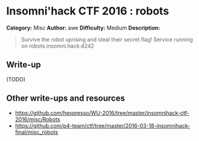 # Insomni'hack CTF 2016 : robots

**Category:** Misc
**Author:** awe
**Difficulty:** Medium
**Description:**

> Survive the robot uprising and steal their secret flag!
> Service running on robots.insomni.hack:4242

## Write-up

(TODO)

## Other write-ups and resources

* <https://github.com/hexpresso/WU-2016/tree/master/insomnihack-ctf-2016/misc/Robots>
* <https://github.com/p4-team/ctf/tree/master/2016-03-18-insomnihack-final/misc_robots>
